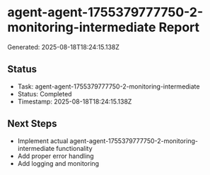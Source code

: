 # agent-agent-1755379777750-2-monitoring-intermediate Report

Generated: 2025-08-18T18:24:15.138Z

## Status
- Task: agent-agent-1755379777750-2-monitoring-intermediate
- Status: Completed
- Timestamp: 2025-08-18T18:24:15.138Z

## Next Steps
- Implement actual agent-agent-1755379777750-2-monitoring-intermediate functionality
- Add proper error handling
- Add logging and monitoring
